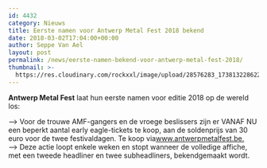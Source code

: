 ```yaml
---
id: 4432
category: Nieuws
title: Eerste namen voor Antwerp Metal Fest 2018 bekend
date: 2018-03-02T17:04:00+00:00
author: Seppe Van Ael
layout: post
permalink: /news/eerste-namen-bekend-voor-antwerp-metal-fest-2018/
thumbnail: >-
  https://res.cloudinary.com/rockxxl/image/upload/28576283_1738132286226484_1989540426175081590_n-1.jpg
---
```

**Antwerp Metal Fest** laat hun eerste namen voor editie 2018 op de wereld los:

<div id="id_5a99836fa3b9e6f89026290" class="text_exposed_root text_exposed">
  <span class="text_exposed_show">–> Voor de trouwe AMF-gangers en de vroege beslissers zijn er VANAF NU een beperkt aantal early eagle-tickets te koop, aan de soldenprijs van 30 euro voor de twee festivaldagen. Te koop via<a href="http://www.antwerpmetalfest.be/" target="_blank" rel="nofollow noopener" data-lynx-mode="asynclazy" data-lynx-uri="https://l.facebook.com/l.php?u=http%3A%2F%2Fwww.antwerpmetalfest.be%2F&h=ATOxjubk3ADtBk5Olgip5vRKh7XvcitcSMafSvdBIDGqjSo3t7GA0ZYiNjltMMND_M3AXiT_C--smtTW8PRtMHYbG829EMwaZGcsw-JD">www.antwerpmetalfest.be.</a><br /> –> Deze actie loopt enkele weken en stopt wanneer de volledige affiche, met een tweede headliner en twee subheadliners, bekendgemaakt wordt.</span>
</div>

<div>
</div>

<div>
  <a href="http://www.rockxxl.coma>
</div>

<div id="fbPhotoSnowliftCTMButton">
</div>
